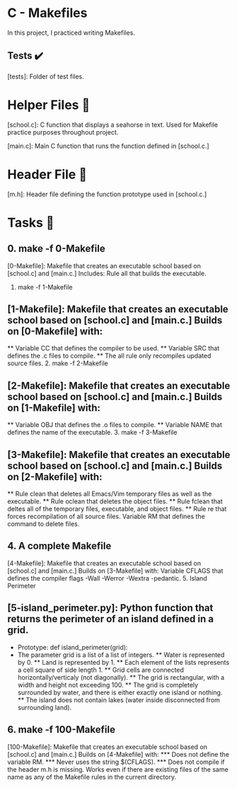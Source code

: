 # C - Makefiles
In this project, I practiced writing Makefiles.

## Tests ✔️
[tests]: Folder of test files.
# Helper Files 🙌
[school.c]: C function that displays a seahorse in text. Used for Makefile practice purposes throughout project.

[main.c]: Main C function that runs the function defined in [school.c.]

# Header File 📁
[m.h]: Header file defining the function prototype used in [school.c.]
# Tasks 📃
## 0. make -f 0-Makefile

[0-Makefile]: Makefile that creates an executable school based on [school.c] and [main.c.] Includes:
Rule all that builds the executable.
1. make -f 1-Makefile

## [1-Makefile]: Makefile that creates an executable school based on [school.c] and [main.c.] Builds on [0-Makefile] with:
** Variable CC that defines the compiler to be used.
** Variable SRC that defines the .c files to compile.
** The all rule only recompiles updated source files.
2. make -f 2-Makefile

## [2-Makefile]: Makefile that creates an executable school based on [school.c] and [main.c.] Builds on [1-Makefile] with:
** Variable OBJ that defines the .o files to compile.
** Variable NAME that defines the name of the executable.
3. make -f 3-Makefile

## [3-Makefile]: Makefile that creates an executable school based on [school.c] and [main.c.] Builds on [2-Makefile] with:
** Rule clean that deletes all Emacs/Vim temporary files as well as the executable.
** Rule oclean that deletes the object files.
** Rule fclean that deltes all of the temporary files, executable, and object files.
** Rule re that forces recompilation of all source files.
Variable RM that defines the command to delete files.
## 4. A complete Makefile

[4-Makefile]: Makefile that creates an executable school based on [school.c] and [main.c.] Builds on [3-Makefile] with:
Variable CFLAGS that defines the compiler flags -Wall -Werror -Wextra -pedantic.
5. Island Perimeter

## [5-island_perimeter.py]: Python function that returns the perimeter of an island defined in a grid.
* Prototype: def island_perimeter(grid):
* The parameter grid is a list of a list of integers.
** Water is represented by 0.
** Land is represented by 1.
** Each element of the lists represents a cell square of side length 1.
** Grid cells are connected horizontally/verticaly (not diagonally).
** The grid is rectangular, with a width and height not exceeding 100.
** The grid is completely surrounded by water, and there is either exactly one island or nothing.
** The island does not contain lakes (water inside disconnected from surrounding land).
## 6. make -f 100-Makefile

[100-Makefile]: Makefile that creates an executable school based on [school.c] and [main.c.] Builds on [4-Makefile] with:
*** Does not define the variable RM.
*** Never uses the string $(CFLAGS).
*** Does not compile if the header m.h is missing.
Works even if there are existing files of the same name as any of the Makefile rules in the current directory.
